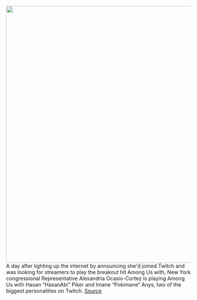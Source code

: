 <img src='https://cdn.vox-cdn.com/thumbor/NYpMYgpr0c_Sj5w0NUKFJJW5GTc=/0x0:2549x3000/1200x800/filters:focal(1061x527:1467x933)/cdn.vox-cdn.com/uploads/chorus_image/image/67662956/1207341896.jpg.0.jpg' width='700px' /><br/>
A day after lighting up the internet by announcing she'd joined Twitch and was looking for streamers to play the breakout hit Among Us with, New York congressional Representative Alexandria Ocasio-Cortez is playing Among Us with Hasan “HasanAbi” Piker and Imane “Pokimane” Anys, two of the biggest personalities on Twitch.
<a href='https://www.theverge.com/2020/10/20/21525740/alexandria-ocasio-cortez-aoc-twitch-hasanabi-pokimane-ilhan-omar-among-us'> Source <a/>
